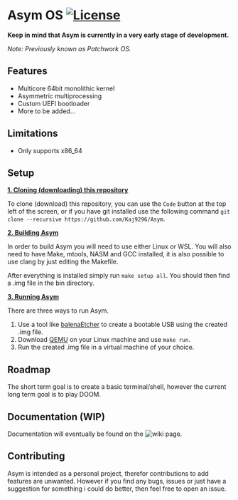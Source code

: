 # Asym OS [![License](https://img.shields.io/badge/licence-MIT-green)](https://github.com/Kaj9296/Asym/blob/main/LICENSE)

**Keep in mind that Asym is currently in a very early stage of development.**

*Note: Previously known as Patchwork OS.*

## Features

  - Multicore 64bit monolithic kernel
  - Asymmetric multiprocessing
  - Custom UEFI bootloader
  - More to be added...

## Limitations

  - Only supports x86_64

## Setup

<ins>**1. Cloning (downloading) this repository**</ins>

To clone (download) this repository, you can use the ```Code``` button at the top left of the screen, or if you have git installed use the following command ```git clone --recursive https://github.com/Kaj9296/Asym```.

<ins>**2. Building Asym**</ins>

In order to build Asym you will need to use either Linux or WSL. You will also need to have Make, mtools, NASM and GCC installed, it is also possible to use clang by just editing the Makefile.

After everything is installed simply run ```make setup all```. You should then find a .img file in the bin directory.

<ins>**3. Running Asym**</ins>

There are three ways to run Asym.

1. Use a tool like [balenaEtcher](https://etcher.balena.io/) to create a bootable USB using the created .img file.
2. Download [QEMU](https://www.qemu.org/) on your Linux machine and use ```make run```.
3. Run the created .img file in a virtual machine of your choice.

## Roadmap

The short term goal is to create a basic terminal/shell, however the current long term goal is to play DOOM.

## Documentation (WIP)

Documentation will eventually be found on the ![wiki](https://github.com/Kaj9296/Asym/wiki) page.

## Contributing

Asym is intended as a personal project, therefor contributions to add features are unwanted. However if you find any bugs, issues or just have a suggestion for something i could do better, then feel free to open an issue.
